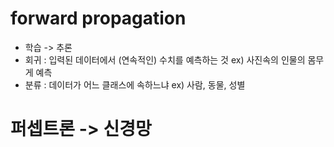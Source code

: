 


# forward propagation

- 학습 -> 추론 
- 회귀 : 입력된 데이터에서 (연속적인) 수치를 예측하는 것 ex) 사진속의 인물의 몸무게 예측
- 분류 : 데이터가 어느 클래스에 속하느냐 ex) 사람, 동물, 성별


# 퍼셉트론 -> 신경망
